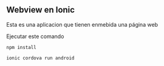 ## Webview en Ionic

Esta es una aplicacion que tienen enmebida una página web

Ejecutar este comando 

```
npm install
```
```
ionic cordova run android
```